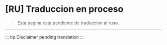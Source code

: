 ﻿# [RU] Traduccion en proceso

> Esta pagina esta pendiente de traduccion al ruso.

---

::: tip
Disclaimer pending translation
:::
